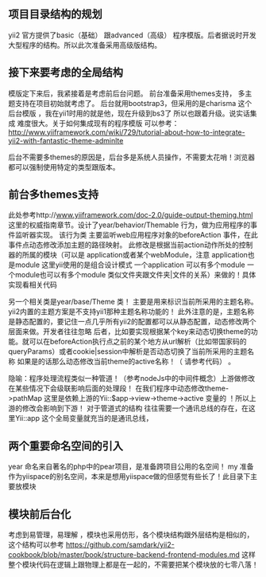 项目目录结构的规划
----------------
yii2 官方提供了basic（基础） 跟advanced（高级） 程序模版。后者据说时开发大型程序的结构。所以此次准备采用高级版结构。

## 接下来要考虑的全局结构

模版定下来后，我紧接着是考虑前后台问题。
前台准备采用themes支持， 多主题支持在项目初始就考虑了。
后台就用bootstrap3，但采用的是charisma 这个后台模版 ，我在yii1时用的就是他，现在升级到bs3了 所以也跟着升级。说实话集成
难度很大。关于如何集成现有的程序模版
 可以参考：http://www.yiiframework.com/wiki/729/tutorial-about-how-to-integrate-yii2-with-fantastic-theme-adminlte
 
后台不需要多themes的原因是，后台多是系统人员操作，不需要太花哨！浏览器都可以强制使用特定的类型跟版本。
 
## 前台多themes支持
此处参考http://www.yiiframework.com/doc-2.0/guide-output-theming.html 这里的权威指南章节。设计了year/behavior/Themable
行为，做为应用程序的事件监听器实现。
该行为类 主要监听web应用程序对象的beforeAction 事件，在此事件点动态修改添加主题的路径映射。
此修改是根据当前action动作所处的控制器的所属的模块（可以是
application或者某个webModule，注意 application也是module 这里yii使用的是组合设计模式 一个application 可以有多个module
一个module也可以有多个module 类似文件夹跟文件夹|文件的关系）来做的！具体实现看相关代码

另一个相关类是year/base/Theme 类！ 主要是用来标识当前所采用的主题名称。yii2内置的主题方案是不支持yii1那种主题名称功能的！
此外注意的是，主题名称是静态配置的，要记住一点几乎所有yii2的配置都可以从静态配置，动态修改两个层面来做。开发者往往忽略
后者，比如要实现根据某个key来动态切换theme的功能。就可以在beforeAction执行点之前的某个地方从url解析（比如带国家码的
queryParams）或者cookie|session中解析是否动态切换了当前所采用的主题名称 如果是的话那么动态修改当前theme的active名称！（
请参考代码） 。

隐喻：程序处理流程类似一种管道！（参考nodeJs中的中间件概念）上游做修改在某些情况下会级联影响后面的处理段！
在我们程序中动态修改theme->pathMap 这里是依赖上游的Yii::$app->view->theme->active 变量的 ！所以上游的修改会影响到下游！
对于管道式的结构 往往需要一个通讯总线的存在，在这里Yii::app 这个全局变量就充当的是通讯总线，

## 两个重要命名空间的引入
year 命名来自著名的php中的pear项目，是准备跨项目公用的名空间！
my   准备作为yiispace的别名空间，本来是想用yiispace做的但感觉有些长了！此目录下主要放模块

## 模块前后台化
考虑到易管理，易理解 ，模块也采用仿形，各个模块结构跟外层结构是相似的，这个结构可以参考
https://github.com/samdark/yii2-cookbook/blob/master/book/structure-backend-frontend-modules.md
这样整个模块代码在逻辑上跟物理上都是在一起的，不需要把某个模块放的七零八落！